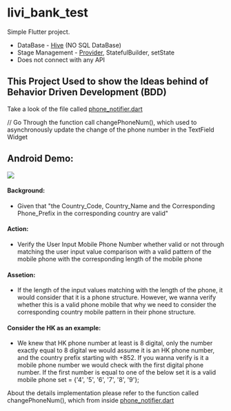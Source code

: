 # livi_bank_test

Simple Flutter project.
  - DataBase - [Hive](https://pub.dev/packages/hive) (NO SQL DataBase)
  - Stage Management - [Provider](https://pub.dev/packages/provider), StatefulBuilder, setState
  - Does not connect with any API

## This Project Used to show the Ideas behind of Behavior Driven Development (BDD)

Take a look of the file called [phone_notifier.dart](https://github.com/Klaus-Wong/livi_bank_test/blob/master/lib/home/util/phone_notifier.dart)

// Go Through the function call changePhoneNum(), which used to asynchronously update the change of the phone number in the TextField Widget

## Android Demo:

![](android_test.gif)

#### Background: 
  - Given that "the Country_Code, Country_Name and the Corresponding Phone_Prefix in the corresponding country are valid"

#### Action:
  - Verify the User Input Mobile Phone Number whether valid or not through matching the user input value comparison with a valid pattern of the mobile phone with the corresponding length of the mobile phone

#### Assetion:
  - If the length of the input values matching with the length of the phone, it would consider that it is a phone structure. However, we wanna verify whether this is a valid phone mobile that why we need to consider the corresponding country mobile pattern in their phone structure.

#### Consider the HK as an example:
  - We knew that HK phone number at least is 8 digital, only the number exactly equal to 8 digital we would assume it is an HK phone number, and the country prefix starting with +852. If you wanna verify is it a mobile phone number we would check with the first digital phone number. If the first number is equal to one of the below set it is a valid mobile phone 
  set  = {'4', '5', '6', '7', '8', '9'};

About the details implementation please refer to the function called changePhoneNum(), which from inside [phone_notifier.dart](https://github.com/Klaus-Wong/livi_bank_test/blob/master/lib/home/util/phone_notifier.dart)


